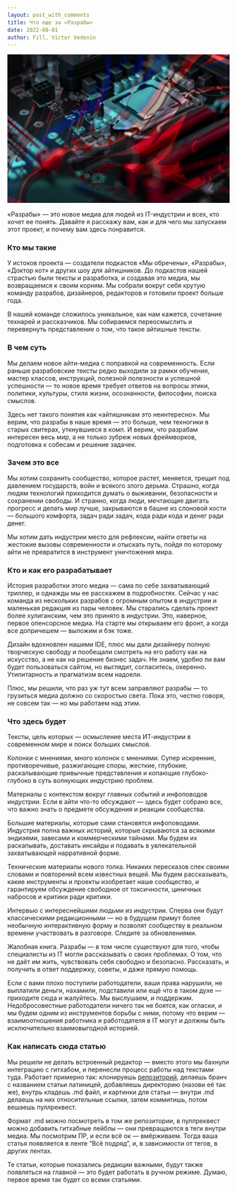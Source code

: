 ```yaml
---
layout: post_with_comments
title: Что еще за «Разрабы»
date: 2022-08-01
author: Fill, Victor Vedenin
---
```



![img](preview.jpg)

«Разрабы» — это новое медиа для людей из IT-индустрии и всех, кто хочет ее понять. Давайте я расскажу вам, как и для чего мы запускаем этот проект, и почему вам здесь понравится.

### Кто мы такие 

У истоков проекта — создатели подкастов «Мы обречены», «Разрабы», «Доктор кот» и других шоу для айтишников. До подкастов нашей страстью были тексты и разработка, и создавая это медиа, мы возвращаемся к своим корням. Мы собрали вокруг себя крутую команду разрабов, дизайнеров, редакторов и готовили проект больше года.

В нашей команде сложилось уникальное, как нам кажется, сочетание технарей и рассказчиков. Мы собираемся переосмыслить и перевернуть представление о том, что такое айтишные тексты.

### В чем суть

Мы делаем новое айти-медиа с поправкой на современность. Если раньше разрабовские тексты редко выходили за рамки обучения, мастер классов, инструкций, полезной полезности и успешной успешности — то новое время требует ответов на вопросы этики, политики, культуры, стиля жизни, осознанности, философии, поиска смыслов.

Здесь нет такого понятия как «айтишникам это неинтересно». Мы верим, что разрабы в наше время — это больше, чем техногики в старых свитерах, уткнувшиеся в комп. И верим, что разрабам интересен весь мир, а не только зубреж новых фреймворков, подготовка к собесам и решение задачек.

### Зачем это все

Мы хотим сохранить сообщество, которое растет, меняется, трещит под давлением государств, войн и всякого злого дерьма. Страшно, когда людям технологий приходится думать о выживании, безопасности и сохранении свободы. И странно, когда люди, мечтающие двигать прогресс и делать мир лучше, закрываются в башне из слоновой кости — большого комфорта, задач ради задач, кода ради кода и денег ради денег. 

Мы хотим дать индустрии место для рефлексии, найти ответы на жестокие вызовы современности и отыскать путь, пойдя по которому айти не превратится в инструмент уничтожения мира.

### Кто и как его разрабатывает

История разработки этого медиа — сама по себе захватывающий триллер, и однажды мы ее расскажем в подробностях. Сейчас у нас команда из нескольких разрабов с огромным опытом в индустрии и маленькая редакция из пары человек. Мы старались сделать проект более хулиганским, чем это принято в индустрии. Это, наверное, первое опенсорсное медиа. На старте мы открываем его фронт, а когда все допричешем — выложим и бэк тоже.

Дизайн вдохновлен нашими IDE, плюс мы дали дизайнеру полную творческую свободу и пообещали смотреть на его работу как на искусство, а не как на решение бизнес задач. Не знаем, удобно ли вам будет пользоваться сайтом, но выглядит, согласитесь, охеренно. Утилитарность и прагматизм всем надоели.

Плюс, мы решили, что раз уж тут всем заправляют разрабы — то грузиться медиа должно со скоростью света. Пока это, честно говоря, не совсем так — но мы работаем над этим.

### Что здесь будет

Тексты, цель которых — осмысление места ИТ-индустрии в современном мире и поиск больших смыслов.

Колонки с мнениями, много колонок с мнениями. Супер искренние, противоречивые, разжигающие споры, жесткие, глубокие, раскалывающие привычные представления и копающие глубоко-глубоко в суть волнующих индустрию проблем.

Материалы с контекстом вокруг главных событий и инфоповодов индустрии. Если в айти что-то обсуждают — здесь будет собрано все, что важно знать о предмете обсуждения и реакции сообщества.

Большие материалы, которые сами становятся инфоповодами. Индустрия полна важных историй, которые скрываются за всякими эндиэями, завесами и коммерческими тайнами. Мы будем их раскапывать, доставать инсайды и подавать в увлекательной захватывающей нарративной форме.

Технические материалы нового толка. Никаких пересказов спек своими словами и повторений всем известных вещей. Мы будем рассказывать, какие инструменты и проекты изобретает наше сообщество, и гарантируем обсуждение свободное от токсичности, циничных набросов и критики ради критики. 

Интервью с интереснейшими людьми из индустрии. Сперва они будут классическими редакционными — но в будущем примут более необычную интерактивную форму и позволят сообществу в реальном времени участвовать в разговоре. Следите за обновлениями.

Жалобная книга. Разрабы — в том числе существуют для того, чтобы специалисты из IT могли рассказывать о своих проблемах. О том, что не даёт им жить, чувствовать себя свободно и безопасно. Рассказать, и получить в ответ поддержку, советы, и даже прямую помощь.

Если с вами плохо поступили работодатели, ваши права нарушили, не выплатили деньги, нахамили, подставили или ещё что в таком духе — приходите сюда и жалуйтесь. Мы выслушаем, и поддержим. Недобросовестные работодатели ничего так не боятся, как огласки, и мы будем одним из инструментов борьбы с ними, потому что верим — взаимоотношения работника и работодателя в IT могут и должны быть исключительно взаимовыгодной историей.

### Как написать сюда статью

Мы решили не делать встроенный редактор — вместо этого мы бахнули интеграцию с гитхабом, и перенесли процесс работы над текстами туда. Работает примерно так: клонируешь [репозиторий](https://github.com/razrabs-media/editorial), делаешь бранч с названием статьи латиницей, добавляешь директорию (назови её так же), внутрь кладешь .md файл, и картинки для статьи — внутри .md делаешь на них относительные ссылки, затем коммитишь, потом вешаешь пуллреквест.

Формат .md можно посмотреть в том же репозитории, в пуллреквест можно добавить гитхабные лейблы — они превращаются в теги внутри медиа. Мы посмотрим ПР, и если всё ок — вмёрживаем. Тогда ваша статья появляется в ленте “Всё подряд”, и, в зависимости от тегов, в других лентах.

Те статьи, которые показались редакции важными, будут также появляться на главной — это будет работать в ручном режиме. Думаю, первое время так будет со всеми статьями.
